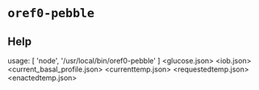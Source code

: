 # `oref0-pebble`

## Help
usage:  [ 'node', '/usr/local/bin/oref0-pebble' ] <glucose.json> <iob.json> <current_basal_profile.json> <currenttemp.json> <requestedtemp.json> <enactedtemp.json>

